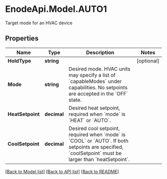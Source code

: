# EnodeApi.Model.AUTO1
Target mode for an HVAC device

## Properties

Name | Type | Description | Notes
------------ | ------------- | ------------- | -------------
**HoldType** | **string** |  | [optional] 
**Mode** | **string** | Desired mode. HVAC units may specify a list of &#x60;capableModes&#x60; under capabilities. No setpoints are accepted in the &#x60;OFF&#x60; state. | 
**HeatSetpoint** | **decimal** | Desired heat setpoint, required when &#x60;mode&#x60; is &#x60;HEAT&#x60; or &#x60;AUTO&#x60;. | 
**CoolSetpoint** | **decimal** | Desired cool setpoint, required when &#x60;mode&#x60; is &#x60;COOL&#x60; or &#x60;AUTO&#x60;. If both setpoints are specified, &#x60;coolSetpoint&#x60; must be larger than &#x60;heatSetpoint&#x60;. | 

[[Back to Model list]](../README.md#documentation-for-models) [[Back to API list]](../README.md#documentation-for-api-endpoints) [[Back to README]](../README.md)


